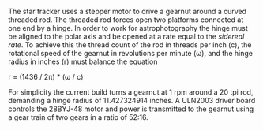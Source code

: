 The star tracker uses a stepper motor to drive a gearnut around a curved threaded rod. The threaded rod forces open two platforms connected at one end by a hinge. In order to work for astrophotography the hinge must be aligned to the polar axis and be opened at a rate equal to the _sidereal rate_. To achieve this the thread count of the rod in threads per inch (c), the rotational speed of the gearnut in revolutions per minute (ω), and the hinge radius in inches (r) must balance the equation

  r = (1436 / 2π) * (ω / c)

For simplicity the current build turns a gearnut at 1 rpm around a 20 tpi rod, demanding a hinge radius of 11.427324914 inches. A ULN2003 driver board controls the 28BYJ-48 motor and power is transmitted to the gearnut using a gear train of two gears in a ratio of 52:16.
